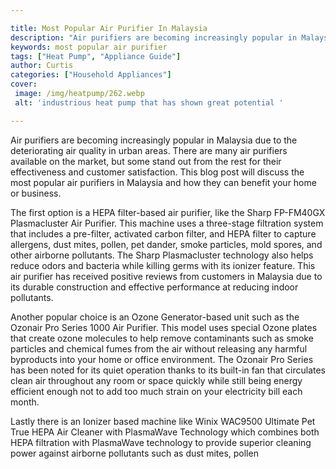 ```yaml
---

title: Most Popular Air Purifier In Malaysia
description: "Air purifiers are becoming increasingly popular in Malaysia due to the deteriorating air quality in urban areas. There are many ai...get more info"
keywords: most popular air purifier
tags: ["Heat Pump", "Appliance Guide"]
author: Curtis
categories: ["Household Appliances"]
cover: 
 image: /img/heatpump/262.webp
 alt: 'industrious heat pump that has shown great potential '

---
```


Air purifiers are becoming increasingly popular in Malaysia due to the deteriorating air quality in urban areas. There are many air purifiers available on the market, but some stand out from the rest for their effectiveness and customer satisfaction. This blog post will discuss the most popular air purifiers in Malaysia and how they can benefit your home or business.

The first option is a HEPA filter-based air purifier, like the Sharp FP-FM40GX Plasmacluster Air Purifier. This machine uses a three-stage filtration system that includes a pre-filter, activated carbon filter, and HEPA filter to capture allergens, dust mites, pollen, pet dander, smoke particles, mold spores, and other airborne pollutants. The Sharp Plasmacluster technology also helps reduce odors and bacteria while killing germs with its ionizer feature. This air purifier has received positive reviews from customers in Malaysia due to its durable construction and effective performance at reducing indoor pollutants. 

Another popular choice is an Ozone Generator-based unit such as the Ozonair Pro Series 1000 Air Purifier. This model uses special Ozone plates that create ozone molecules to help remove contaminants such as smoke particles and chemical fumes from the air without releasing any harmful byproducts into your home or office environment. The Ozonair Pro Series has been noted for its quiet operation thanks to its built-in fan that circulates clean air throughout any room or space quickly while still being energy efficient enough not to add too much strain on your electricity bill each month. 

Lastly there is an Ionizer based machine like Winix WAC9500 Ultimate Pet True HEPA Air Cleaner with PlasmaWave Technology which combines both HEPA filtration with PlasmaWave technology to provide superior cleaning power against airborne pollutants such as dust mites, pollen

